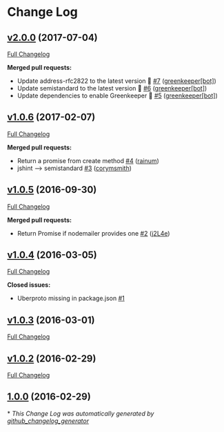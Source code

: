 # Change Log

## [v2.0.0](https://github.com/feathersjs/feathers-mailer/tree/v2.0.0) (2017-07-04)
[Full Changelog](https://github.com/feathersjs/feathers-mailer/compare/v1.0.6...v2.0.0)

**Merged pull requests:**

- Update address-rfc2822 to the latest version 🚀 [\#7](https://github.com/feathersjs/feathers-mailer/pull/7) ([greenkeeper[bot]](https://github.com/apps/greenkeeper))
- Update semistandard to the latest version 🚀 [\#6](https://github.com/feathersjs/feathers-mailer/pull/6) ([greenkeeper[bot]](https://github.com/apps/greenkeeper))
- Update dependencies to enable Greenkeeper 🌴 [\#5](https://github.com/feathersjs/feathers-mailer/pull/5) ([greenkeeper[bot]](https://github.com/apps/greenkeeper))

## [v1.0.6](https://github.com/feathersjs/feathers-mailer/tree/v1.0.6) (2017-02-07)
[Full Changelog](https://github.com/feathersjs/feathers-mailer/compare/v1.0.5...v1.0.6)

**Merged pull requests:**

- Return a promise from create method [\#4](https://github.com/feathersjs/feathers-mailer/pull/4) ([rainum](https://github.com/rainum))
- jshint —\> semistandard [\#3](https://github.com/feathersjs/feathers-mailer/pull/3) ([corymsmith](https://github.com/corymsmith))

## [v1.0.5](https://github.com/feathersjs/feathers-mailer/tree/v1.0.5) (2016-09-30)
[Full Changelog](https://github.com/feathersjs/feathers-mailer/compare/v1.0.4...v1.0.5)

**Merged pull requests:**

- Return Promise if nodemailer provides one [\#2](https://github.com/feathersjs/feathers-mailer/pull/2) ([j2L4e](https://github.com/j2L4e))

## [v1.0.4](https://github.com/feathersjs/feathers-mailer/tree/v1.0.4) (2016-03-05)
[Full Changelog](https://github.com/feathersjs/feathers-mailer/compare/v1.0.3...v1.0.4)

**Closed issues:**

- Uberproto missing in package.json [\#1](https://github.com/feathersjs/feathers-mailer/issues/1)

## [v1.0.3](https://github.com/feathersjs/feathers-mailer/tree/v1.0.3) (2016-03-01)
[Full Changelog](https://github.com/feathersjs/feathers-mailer/compare/v1.0.2...v1.0.3)

## [v1.0.2](https://github.com/feathersjs/feathers-mailer/tree/v1.0.2) (2016-02-29)
[Full Changelog](https://github.com/feathersjs/feathers-mailer/compare/1.0.0...v1.0.2)

## [1.0.0](https://github.com/feathersjs/feathers-mailer/tree/1.0.0) (2016-02-29)


\* *This Change Log was automatically generated by [github_changelog_generator](https://github.com/skywinder/Github-Changelog-Generator)*